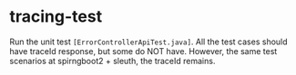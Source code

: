 # tracing-test
Run the unit test `[ErrorControllerApiTest.java]`. All the test cases should have traceId response, but some do NOT have.
However, the same test scenarios at spirngboot2 + sleuth, the traceId remains.
